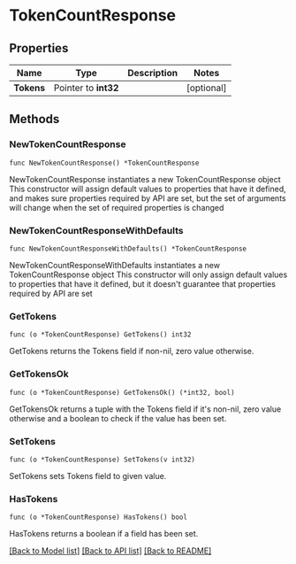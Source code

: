 # TokenCountResponse

## Properties

Name | Type | Description | Notes
------------ | ------------- | ------------- | -------------
**Tokens** | Pointer to **int32** |  | [optional] 

## Methods

### NewTokenCountResponse

`func NewTokenCountResponse() *TokenCountResponse`

NewTokenCountResponse instantiates a new TokenCountResponse object
This constructor will assign default values to properties that have it defined,
and makes sure properties required by API are set, but the set of arguments
will change when the set of required properties is changed

### NewTokenCountResponseWithDefaults

`func NewTokenCountResponseWithDefaults() *TokenCountResponse`

NewTokenCountResponseWithDefaults instantiates a new TokenCountResponse object
This constructor will only assign default values to properties that have it defined,
but it doesn't guarantee that properties required by API are set

### GetTokens

`func (o *TokenCountResponse) GetTokens() int32`

GetTokens returns the Tokens field if non-nil, zero value otherwise.

### GetTokensOk

`func (o *TokenCountResponse) GetTokensOk() (*int32, bool)`

GetTokensOk returns a tuple with the Tokens field if it's non-nil, zero value otherwise
and a boolean to check if the value has been set.

### SetTokens

`func (o *TokenCountResponse) SetTokens(v int32)`

SetTokens sets Tokens field to given value.

### HasTokens

`func (o *TokenCountResponse) HasTokens() bool`

HasTokens returns a boolean if a field has been set.


[[Back to Model list]](../README.md#documentation-for-models) [[Back to API list]](../README.md#documentation-for-api-endpoints) [[Back to README]](../README.md)


